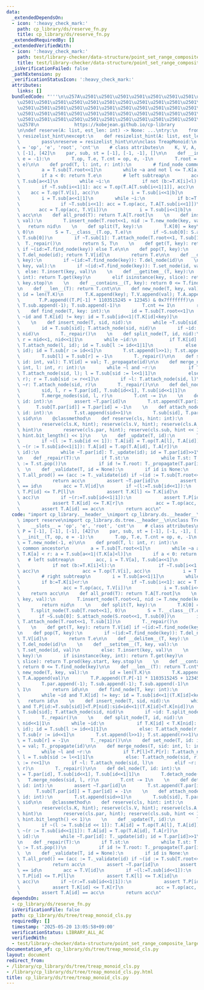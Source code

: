 ```yaml
---
data:
  _extendedDependsOn:
  - icon: ':heavy_check_mark:'
    path: cp_library/ds/reserve_fn.py
    title: cp_library/ds/reserve_fn.py
  _extendedRequiredBy: []
  _extendedVerifiedWith:
  - icon: ':heavy_check_mark:'
    path: test/library-checker/data-structure/point_set_range_composite_large_array_treap.test.py
    title: test/library-checker/data-structure/point_set_range_composite_large_array_treap.test.py
  _isVerificationFailed: false
  _pathExtension: py
  _verificationStatusIcon: ':heavy_check_mark:'
  attributes:
    links: []
  bundledCode: "'''\n\u257A\u2501\u2501\u2501\u2501\u2501\u2501\u2501\u2501\u2501\u2501\
    \u2501\u2501\u2501\u2501\u2501\u2501\u2501\u2501\u2501\u2501\u2501\u2501\u2501\
    \u2501\u2501\u2501\u2501\u2501\u2501\u2501\u2501\u2501\u2501\u2501\u2501\u2501\
    \u2501\u2501\u2501\u2501\u2501\u2501\u2501\u2501\u2501\u2501\u2501\u2501\u2501\
    \u2501\u2501\u2501\u2501\u2501\u2501\u2501\u2501\u2501\u2501\u2501\u2501\u2501\
    \u2578\n             https://kobejean.github.io/cp-library               \n'''\n\
    \n\ndef reserve(A: list, est_len: int) -> None: ...\ntry:\n    from __pypy__ import\
    \ resizelist_hint\nexcept:\n    def resizelist_hint(A: list, est_len: int):\n\
    \        pass\nreserve = resizelist_hint\n\n\nclass TreapMonoid:\n    __slots__\
    \ = 'op', 'e', 'root', 'cnt'\n    # class attributes\n    K, V, A, P = [-1], [-1],\
    \ [-1], [42]\n    par, sub, st = [-1], [-1, -1], []\n\n    def __init__(T, op,\
    \ e = -1):\n        T.op, T.e, T.cnt = op, e, -1\n        T.root = T.new_node(-1,\
    \ e)\n\n    def prod(T, l: int, r: int):\n        # find_node common ancestor\n\
    \        a = T.sub[T.root<<1]\n        while ~a and not l <= T.K[a] < r: a = T.sub[a<<1|(T.K[a]<l)]\n\
    \        if a < 0: return T.e\n        # left subtreap\n        acc, i = T.V[a],\
    \ T.sub[a<<1]\n        while ~i:\n            if not (b:=T.K[i]<l):\n        \
    \        if ~T.sub[i<<1|1]: acc = T.op(T.A[T.sub[i<<1|1]], acc)\n            \
    \    acc = T.op(T.V[i], acc)\n            i = T.sub[i<<1|b]\n        # right subtreap\n\
    \        i = T.sub[a<<1|1]\n        while ~i:\n            if b:=T.K[i]<r:\n \
    \               if ~T.sub[i<<1]: acc = T.op(acc, T.A[T.sub[i<<1]])\n         \
    \       acc = T.op(acc, T.V[i])\n            i = T.sub[i<<1|b]\n        return\
    \ acc\n\n    def all_prod(T): return T.A[T.root]\n    \n    def insert(T, key,\
    \ val):\n        T.insert_node(T.root<<1, nid := T.new_node(key, val))\n     \
    \   return nid\n    \n    def split(T, key):\n        T.K[0] = key\n        T.split_node(T.sub[T.root<<1],\
    \ 0)\n        S = T.__class__(T.op, T.e)\n        if ~S.sub[0]: S.attach_node(S.root<<1,\
    \ T.sub[0])\n        if ~T.sub[1]: T.attach_node(T.root<<1, T.sub[1])\n      \
    \  T._repair()\n        return S, T\n    \n    def get(T, key): return T.V[id]\
    \ if ~(id:=T.find_node(key)) else T.e\n\n    def pop(T, key):\n        if ~(id:=T.find_node(key)):\
    \ T.del_node(id); return T.V[id]\n        return T.e\n\n    def __delitem__(T,\
    \ key):\n        if ~(id:=T.find_node(key)): T.del_node(id)\n    \n    def __setitem__(T,\
    \ key, val):\n        if ~(id:=T.find_node(key)): T.set_node(id, val)\n      \
    \  else: T.insert(key, val)\n    \n    def __getitem__(T, key):\n        if isinstance(key,\
    \ int): return T.get(key)\n        elif isinstance(key, slice): return T.prod(key.start,\
    \ key.stop)\n    \n    def __contains__(T, key): return 0 <= T.find_node(key)\n\
    \n    def __len__(T): return T.cnt\n\n    def new_node(T, key, val):\n       \
    \ id = len(T.K)\n        T.K.append(key); T.V.append(val); T.A.append(val)\n \
    \       T.P.append((T.P[-1] * 1103515245 + 12345) & 0x7fffffff)\n        T.par.append(-1);\
    \ T.sub.append(-1); T.sub.append(-1)\n        T.cnt += 1\n        return id\n\n\
    \    def find_node(T, key: int):\n        id = T.sub[T.root<<1]\n        while\
    \ ~id and T.K[id] != key: id = T.sub[id<<1|(T.K[id]<key)]\n        return id\n\
    \    \n    def insert_node(T, sid, nid):\n        while ~T.sub[sid] and T.P[id:=T.sub[sid]]<T.P[nid]:sid=id<<1|(T.K[id]<T.K[nid])\n\
    \        id = T.sub[sid]; T.attach_node(sid, nid)\n        if ~id: T.split_node(id,\
    \ nid)\n        T._repair()\n    \n    def split_node(T, id, nid):\n        l,\
    \ r = nid<<1, nid<<1|1\n        while ~id:\n            if T.K[id] < T.K[nid]:\
    \ T.attach_node(l, id); id = T.sub[l := id<<1|1]\n            else: T.attach_node(r,\
    \ id); id = T.sub[r := id<<1]\n        T.st.append(l>>1); T.st.append(r>>1)\n\
    \        T.sub[l] = T.sub[r] = -1\n        T._repair()\n\n    def set_node(T,\
    \ id: int, val): T.V[id] = val; T._propagate(id)\n\n    def merge_nodes(T, sid:\
    \ int, l: int, r: int):\n        while ~l and ~r:\n            if T.P[l]<T.P[r]:\
    \ T.attach_node(sid, l); l = T.sub[sid := l<<1|1]\n            else: T.attach_node(sid,\
    \ r); r = T.sub[sid := r<<1]\n        if ~l: T.attach_node(sid, l)\n        elif\
    \ ~r: T.attach_node(sid, r)\n        T._repair()\n\n    def del_node(T, id: int):\n\
    \        sid, l, r = T.par[id], T.sub[id<<1], T.sub[id<<1|1]\n        T.detach_node(id)\n\
    \        T.merge_nodes(sid, l, r)\n        T.cnt -= 1\n    \n    def detach_node(T,\
    \ id: int):\n        assert ~T.par[id]\n        T.st.append(T.par[id]>>1)\n  \
    \      T.sub[T.par[id]] = T.par[id] = -1\n    \n    def attach_node(T, sid: int,\
    \ id: int):\n        T.st.append(sid>>1)\n        T.sub[sid], T.par[id] = id,\
    \ sid\n\n    @classmethod\n    def reserve(cls, hint: int):\n        hint += 1\n\
    \        reserve(cls.K, hint); reserve(cls.V, hint); reserve(cls.A, hint); reserve(cls.P,\
    \ hint)\n        reserve(cls.par, hint); reserve(cls.sub, hint << 1); reserve(cls.st,\
    \ hint.bit_length() << 1)\n    \n    def _update(T, id):\n        T.A[id] = T.V[id]\n\
    \        if ~(l := T.sub[id << 1]): T.A[id] = T.op(T.A[l], T.A[id])\n        if\
    \ ~(r := T.sub[id<<1|1]): T.A[id] = T.op(T.A[id], T.A[r])\n        \n    def _propagate(T,\
    \ id):\n        while ~T.par[id]: T._update(id); id = T.par[id]>>1\n        T._update(id)\n\
    \n    def _repair(T):\n        if T.st:\n            while T.st: T._update(id\
    \ := T.st.pop())\n            if id != T.root: T._propagate(T.par[id]>>1)\n  \
    \  \n    def _validate(T, id = None):\n        if id is None:\n            assert\
    \ T.all_prod() == (acc := T._validate(id) if ~(id := T.sub[T.root<<1]) else T.e)\n\
    \            return acc\n        assert ~T.par[id]\n        assert T.sub[T.par[id]]\
    \ == id\n        acc = T.V[id]\n        if ~(l:=T.sub[id<<1]):\n            assert\
    \ T.P[id] <= T.P[l]\n            assert T.K[l] <= T.K[id]\n            acc = T.op(T._validate(l),\
    \ acc)\n        if ~(r:=T.sub[id<<1|1]):\n            assert T.P[id] <= T.P[r]\n\
    \            assert T.K[id] <= T.K[r]\n            acc = T.op(acc, T._validate(r))\n\
    \        assert T.A[id] == acc\n        return acc\n"
  code: "import cp_library.__header__\nimport cp_library.ds.__header__\nfrom cp_library.ds.reserve_fn\
    \ import reserve\nimport cp_library.ds.tree.__header__\n\nclass TreapMonoid:\n\
    \    __slots__ = 'op', 'e', 'root', 'cnt'\n    # class attributes\n    K, V, A,\
    \ P = [-1], [-1], [-1], [42]\n    par, sub, st = [-1], [-1, -1], []\n\n    def\
    \ __init__(T, op, e = -1):\n        T.op, T.e, T.cnt = op, e, -1\n        T.root\
    \ = T.new_node(-1, e)\n\n    def prod(T, l: int, r: int):\n        # find_node\
    \ common ancestor\n        a = T.sub[T.root<<1]\n        while ~a and not l <=\
    \ T.K[a] < r: a = T.sub[a<<1|(T.K[a]<l)]\n        if a < 0: return T.e\n     \
    \   # left subtreap\n        acc, i = T.V[a], T.sub[a<<1]\n        while ~i:\n\
    \            if not (b:=T.K[i]<l):\n                if ~T.sub[i<<1|1]: acc = T.op(T.A[T.sub[i<<1|1]],\
    \ acc)\n                acc = T.op(T.V[i], acc)\n            i = T.sub[i<<1|b]\n\
    \        # right subtreap\n        i = T.sub[a<<1|1]\n        while ~i:\n    \
    \        if b:=T.K[i]<r:\n                if ~T.sub[i<<1]: acc = T.op(acc, T.A[T.sub[i<<1]])\n\
    \                acc = T.op(acc, T.V[i])\n            i = T.sub[i<<1|b]\n    \
    \    return acc\n\n    def all_prod(T): return T.A[T.root]\n    \n    def insert(T,\
    \ key, val):\n        T.insert_node(T.root<<1, nid := T.new_node(key, val))\n\
    \        return nid\n    \n    def split(T, key):\n        T.K[0] = key\n    \
    \    T.split_node(T.sub[T.root<<1], 0)\n        S = T.__class__(T.op, T.e)\n \
    \       if ~S.sub[0]: S.attach_node(S.root<<1, T.sub[0])\n        if ~T.sub[1]:\
    \ T.attach_node(T.root<<1, T.sub[1])\n        T._repair()\n        return S, T\n\
    \    \n    def get(T, key): return T.V[id] if ~(id:=T.find_node(key)) else T.e\n\
    \n    def pop(T, key):\n        if ~(id:=T.find_node(key)): T.del_node(id); return\
    \ T.V[id]\n        return T.e\n\n    def __delitem__(T, key):\n        if ~(id:=T.find_node(key)):\
    \ T.del_node(id)\n    \n    def __setitem__(T, key, val):\n        if ~(id:=T.find_node(key)):\
    \ T.set_node(id, val)\n        else: T.insert(key, val)\n    \n    def __getitem__(T,\
    \ key):\n        if isinstance(key, int): return T.get(key)\n        elif isinstance(key,\
    \ slice): return T.prod(key.start, key.stop)\n    \n    def __contains__(T, key):\
    \ return 0 <= T.find_node(key)\n\n    def __len__(T): return T.cnt\n\n    def\
    \ new_node(T, key, val):\n        id = len(T.K)\n        T.K.append(key); T.V.append(val);\
    \ T.A.append(val)\n        T.P.append((T.P[-1] * 1103515245 + 12345) & 0x7fffffff)\n\
    \        T.par.append(-1); T.sub.append(-1); T.sub.append(-1)\n        T.cnt +=\
    \ 1\n        return id\n\n    def find_node(T, key: int):\n        id = T.sub[T.root<<1]\n\
    \        while ~id and T.K[id] != key: id = T.sub[id<<1|(T.K[id]<key)]\n     \
    \   return id\n    \n    def insert_node(T, sid, nid):\n        while ~T.sub[sid]\
    \ and T.P[id:=T.sub[sid]]<T.P[nid]:sid=id<<1|(T.K[id]<T.K[nid])\n        id =\
    \ T.sub[sid]; T.attach_node(sid, nid)\n        if ~id: T.split_node(id, nid)\n\
    \        T._repair()\n    \n    def split_node(T, id, nid):\n        l, r = nid<<1,\
    \ nid<<1|1\n        while ~id:\n            if T.K[id] < T.K[nid]: T.attach_node(l,\
    \ id); id = T.sub[l := id<<1|1]\n            else: T.attach_node(r, id); id =\
    \ T.sub[r := id<<1]\n        T.st.append(l>>1); T.st.append(r>>1)\n        T.sub[l]\
    \ = T.sub[r] = -1\n        T._repair()\n\n    def set_node(T, id: int, val): T.V[id]\
    \ = val; T._propagate(id)\n\n    def merge_nodes(T, sid: int, l: int, r: int):\n\
    \        while ~l and ~r:\n            if T.P[l]<T.P[r]: T.attach_node(sid, l);\
    \ l = T.sub[sid := l<<1|1]\n            else: T.attach_node(sid, r); r = T.sub[sid\
    \ := r<<1]\n        if ~l: T.attach_node(sid, l)\n        elif ~r: T.attach_node(sid,\
    \ r)\n        T._repair()\n\n    def del_node(T, id: int):\n        sid, l, r\
    \ = T.par[id], T.sub[id<<1], T.sub[id<<1|1]\n        T.detach_node(id)\n     \
    \   T.merge_nodes(sid, l, r)\n        T.cnt -= 1\n    \n    def detach_node(T,\
    \ id: int):\n        assert ~T.par[id]\n        T.st.append(T.par[id]>>1)\n  \
    \      T.sub[T.par[id]] = T.par[id] = -1\n    \n    def attach_node(T, sid: int,\
    \ id: int):\n        T.st.append(sid>>1)\n        T.sub[sid], T.par[id] = id,\
    \ sid\n\n    @classmethod\n    def reserve(cls, hint: int):\n        hint += 1\n\
    \        reserve(cls.K, hint); reserve(cls.V, hint); reserve(cls.A, hint); reserve(cls.P,\
    \ hint)\n        reserve(cls.par, hint); reserve(cls.sub, hint << 1); reserve(cls.st,\
    \ hint.bit_length() << 1)\n    \n    def _update(T, id):\n        T.A[id] = T.V[id]\n\
    \        if ~(l := T.sub[id << 1]): T.A[id] = T.op(T.A[l], T.A[id])\n        if\
    \ ~(r := T.sub[id<<1|1]): T.A[id] = T.op(T.A[id], T.A[r])\n        \n    def _propagate(T,\
    \ id):\n        while ~T.par[id]: T._update(id); id = T.par[id]>>1\n        T._update(id)\n\
    \n    def _repair(T):\n        if T.st:\n            while T.st: T._update(id\
    \ := T.st.pop())\n            if id != T.root: T._propagate(T.par[id]>>1)\n  \
    \  \n    def _validate(T, id = None):\n        if id is None:\n            assert\
    \ T.all_prod() == (acc := T._validate(id) if ~(id := T.sub[T.root<<1]) else T.e)\n\
    \            return acc\n        assert ~T.par[id]\n        assert T.sub[T.par[id]]\
    \ == id\n        acc = T.V[id]\n        if ~(l:=T.sub[id<<1]):\n            assert\
    \ T.P[id] <= T.P[l]\n            assert T.K[l] <= T.K[id]\n            acc = T.op(T._validate(l),\
    \ acc)\n        if ~(r:=T.sub[id<<1|1]):\n            assert T.P[id] <= T.P[r]\n\
    \            assert T.K[id] <= T.K[r]\n            acc = T.op(acc, T._validate(r))\n\
    \        assert T.A[id] == acc\n        return acc\n"
  dependsOn:
  - cp_library/ds/reserve_fn.py
  isVerificationFile: false
  path: cp_library/ds/tree/treap_monoid_cls.py
  requiredBy: []
  timestamp: '2025-05-20 13:05:58+09:00'
  verificationStatus: LIBRARY_ALL_AC
  verifiedWith:
  - test/library-checker/data-structure/point_set_range_composite_large_array_treap.test.py
documentation_of: cp_library/ds/tree/treap_monoid_cls.py
layout: document
redirect_from:
- /library/cp_library/ds/tree/treap_monoid_cls.py
- /library/cp_library/ds/tree/treap_monoid_cls.py.html
title: cp_library/ds/tree/treap_monoid_cls.py
---
```

